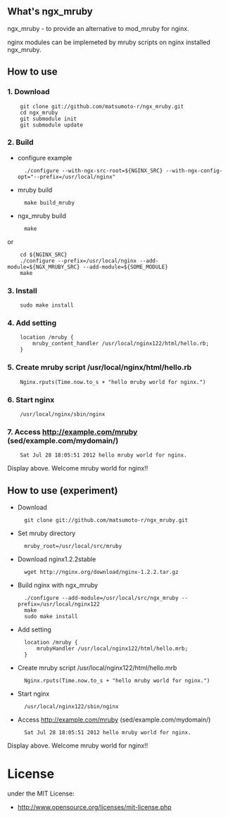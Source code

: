 ## What's ngx_mruby
ngx_mruby - to provide an alternative to mod_mruby for nginx.

nginx modules can be implemeted by mruby scripts on nginx installed ngx_mruby.

## How to use

### 1. Download

        git clone git://github.com/matsumoto-r/ngx_mruby.git
        cd ngx_mruby
        git submodule init
        git submodule update

### 2. Build
* configure example

        ./configure --with-ngx-src-root=${NGINX_SRC} --with-ngx-config-opt="--prefix=/usr/local/nginx"

* mruby build

        make build_mruby

* ngx_mruby build

        make 
or  

        cd ${NGINX_SRC}
        ./configure --prefix=/usr/local/nginx --add-module=${NGX_MRUBY_SRC} --add-module=${SOME_MODULE}
        make


### 3. Install

        sudo make install

### 4. Add setting

        location /mruby {
            mruby_content_handler /usr/local/nginx122/html/hello.rb;
        }

### 5. Create mruby script /usr/local/nginx/html/hello.rb

        Nginx.rputs(Time.now.to_s + "hello mruby world for nginx.")

### 6. Start nginx

        /usr/local/nginx/sbin/nginx

### 7. Access http://example.com/mruby (sed/example.com/mydomain/)

        Sat Jul 28 18:05:51 2012 hello mruby world for nginx.

Display above. Welcome mruby world for nginx!!



## How to use (experiment)
* Download

        git clone git://github.com/matsumoto-r/ngx_mruby.git

* Set mruby directory

        mruby_root=/usr/local/src/mruby

* Download nginx1.2.2stable

        wget http://nginx.org/download/nginx-1.2.2.tar.gz

* Build nginx with ngx_mruby

        ./configure --add-module=/usr/local/src/ngx_mruby --prefix=/usr/local/nginx122
        make
        sudo make install

* Add setting

        location /mruby {
            mrubyHandler /usr/local/nginx122/html/hello.mrb;
        }

* Create mruby script /usr/local/nginx122/html/hello.mrb

        Nginx.rputs(Time.now.to_s + "hello mruby world for nginx.")

* Start nginx

        /usr/local/nginx122/sbin/nginx

* Access http://example.com/mruby (sed/example.com/mydomain/)

        Sat Jul 28 18:05:51 2012 hello mruby world for nginx.

Display above. Welcome mruby world for nginx!!


# License
under the MIT License:

* http://www.opensource.org/licenses/mit-license.php

